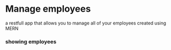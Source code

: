 # Manage employees
a restfull app that allows you to manage all of your employees created using MERN

### showing employees
